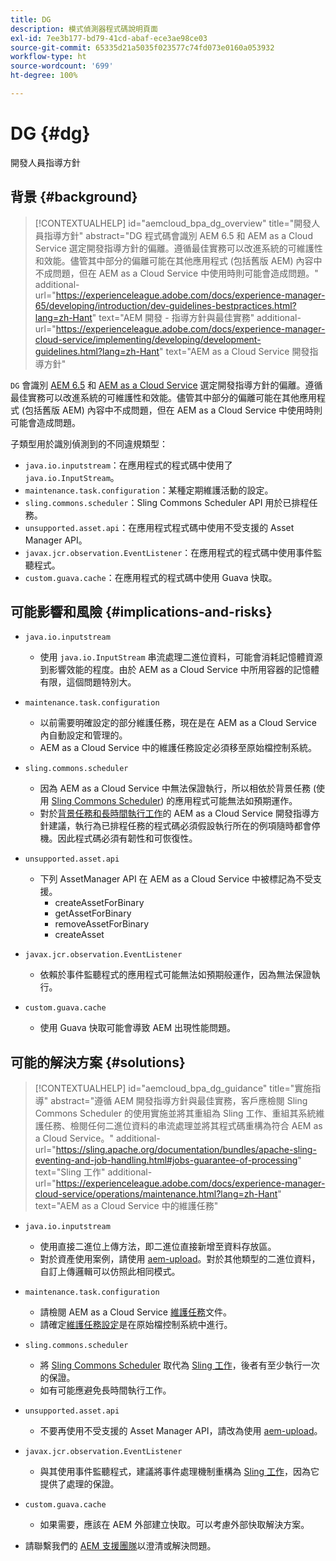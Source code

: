 ```yaml
---
title: DG
description: 模式偵測器程式碼說明頁面
exl-id: 7ee3b177-bd79-41cd-abaf-ece3ae98ce03
source-git-commit: 65335d21a5035f023577c74fd073e0160a053932
workflow-type: ht
source-wordcount: '699'
ht-degree: 100%

---
```


# DG {#dg}

開發人員指導方針

## 背景 {#background}

>[!CONTEXTUALHELP]
>id="aemcloud_bpa_dg_overview"
>title="開發人員指導方針"
>abstract="DG 程式碼會識別 AEM 6.5 和 AEM as a Cloud Service 選定開發指導方針的偏離。遵循最佳實務可以改進系統的可維護性和效能。儘管其中部分的偏離可能在其他應用程式 (包括舊版 AEM) 內容中不成問題，但在 AEM as a Cloud Service 中使用時則可能會造成問題。"
>additional-url="https://experienceleague.adobe.com/docs/experience-manager-65/developing/introduction/dev-guidelines-bestpractices.html?lang=zh-Hant" text="AEM 開發 - 指導方針與最佳實務"
>additional-url="https://experienceleague.adobe.com/docs/experience-manager-cloud-service/implementing/developing/development-guidelines.html?lang=zh-Hant" text="AEM as a Cloud Service 開發指導方針"


`DG` 會識別 [AEM 6.5](https://experienceleague.adobe.com/docs/experience-manager-65/developing/introduction/dev-guidelines-bestpractices.html?lang=zh-Hant) 和 [AEM as a Cloud Service](https://experienceleague.adobe.com/docs/experience-manager-cloud-service/implementing/developing/development-guidelines.html?lang=zh-Hant) 選定開發指導方針的偏離。遵循最佳實務可以改進系統的可維護性和效能。儘管其中部分的偏離可能在其他應用程式 (包括舊版 AEM) 內容中不成問題，但在 AEM as a Cloud Service 中使用時則可能會造成問題。

子類型用於識別偵測到的不同違規類型：

* `java.io.inputstream`：在應用程式的程式碼中使用了 `java.io.InputStream`。
* `maintenance.task.configuration`：某種定期維護活動的設定。
* `sling.commons.scheduler`：Sling Commons Scheduler API 用於已排程任務。
* `unsupported.asset.api`：在應用程式程式碼中使用不受支援的 Asset Manager API。
* `javax.jcr.observation.EventListener`：在應用程式的程式碼中使用事件監聽程式。
* `custom.guava.cache`：在應用程式的程式碼中使用 Guava 快取。

## 可能影響和風險 {#implications-and-risks}

* `java.io.inputstream`
   * 使用 `java.io.InputStream` 串流處理二進位資料，可能會消耗記憶體資源到影響效能的程度。由於 AEM as a Cloud Service 中所用容器的記憶體有限，這個問題特別大。

* `maintenance.task.configuration`
   * 以前需要明確設定的部分維護任務，現在是在 AEM as a Cloud Service 內自動設定和管理的。
   * AEM as a Cloud Service 中的維護任務設定必須移至原始檔控制系統。

* `sling.commons.scheduler`
   * 因為 AEM as a Cloud Service 中無法保證執行，所以相依於背景任務 (使用 [Sling Commons Scheduler](https://sling.apache.org/documentation/bundles/scheduler-service-commons-scheduler.html)) 的應用程式可能無法如預期運作。
   * 對於[背景任務和長時間執行工作](https://experienceleague.adobe.com/docs/experience-manager-cloud-service/implementing/developing/development-guidelines.html?lang=zh-Hant#background-tasks-and-long-running-jobs)的 AEM as a Cloud Service 開發指導方針建議，執行為已排程任務的程式碼必須假設執行所在的例項隨時都會停機。因此程式碼必須有韌性和可恢復性。

* `unsupported.asset.api`
   * 下列 AssetManager API 在 AEM as a Cloud Service 中被標記為不受支援。
      * createAssetForBinary
      * getAssetForBinary
      * removeAssetForBinary
      * createAsset

* `javax.jcr.observation.EventListener`
   * 依賴於事件監聽程式的應用程式可能無法如預期般運作，因為無法保證執行。

* `custom.guava.cache`
   * 使用 Guava 快取可能會導致 AEM 出現性能問題。


## 可能的解決方案 {#solutions}

>[!CONTEXTUALHELP]
>id="aemcloud_bpa_dg_guidance"
>title="實施指導"
>abstract="遵循 AEM 開發指導方針與最佳實務，客戶應檢閱 Sling Commons Scheduler 的使用實施並將其重組為 Sling 工作、重組其系統維護任務、檢閱任何二進位資料的串流處理並將其程式碼重構為符合 AEM as a Cloud Service。"
>additional-url="https://sling.apache.org/documentation/bundles/apache-sling-eventing-and-job-handling.html#jobs-guarantee-of-processing" text="Sling 工作"
>additional-url="https://experienceleague.adobe.com/docs/experience-manager-cloud-service/operations/maintenance.html?lang=zh-Hant" text="AEM as a Cloud Service 中的維護任務"

* `java.io.inputstream`
   * 使用直接二進位上傳方法，即二進位直接新增至資料存放區。
   * 對於資產使用案例，請使用 [aem-upload](https://github.com/adobe/aem-upload)。對於其他類型的二進位資料，自訂上傳邏輯可以仿照此相同模式。

* `maintenance.task.configuration`
   * 請檢閱 AEM as a Cloud Service [維護任務](https://experienceleague.adobe.com/docs/experience-manager-cloud-service/operations/maintenance.html?lang=zh-Hant)文件。
   * 請確定[維護任務設定](https://experienceleague.adobe.com/docs/experience-manager-cloud-service/implementing/deploying/overview.html?lang=zh-Hant#maintenance-tasks-configuration-in-source-control)是在原始檔控制系統中進行。

* `sling.commons.scheduler`
   * 將 [Sling Commons Scheduler](https://sling.apache.org/documentation/bundles/scheduler-service-commons-scheduler.html) 取代為 [Sling 工作](https://sling.apache.org/documentation/bundles/apache-sling-eventing-and-job-handling.html#jobs-guarantee-of-processing)，後者有至少執行一次的保證。
   * 如有可能應避免長時間執行工作。

* `unsupported.asset.api`
   * 不要再使用不受支援的 Asset Manager API，請改為使用 [aem-upload](https://github.com/adobe/aem-upload)。

* `javax.jcr.observation.EventListener`
   * 與其使用事件監聽程式，建議將事件處理機制重構為 [Sling 工作](https://sling.apache.org/documentation/bundles/apache-sling-eventing-and-job-handling.html#jobs-guarantee-of-processing)，因為它提供了處理的保證。

* `custom.guava.cache`
   * 如果需要，應該在 AEM 外部建立快取。可以考慮外部快取解決方案。
* 請聯繫我們的 [AEM 支援團隊](https://helpx.adobe.com/tw/enterprise/using/support-for-experience-cloud.html)以澄清或解決問題。
